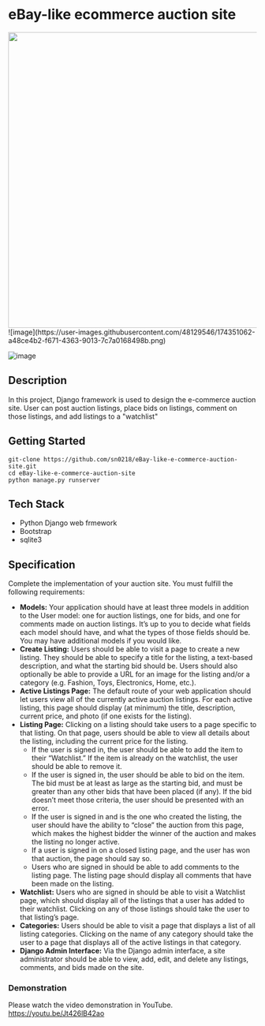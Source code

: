 # eBay-like ecommerce auction site

<img src="https://user-images.githubusercontent.com/48129546/174351062-a48ce4b2-f671-4363-9013-7c7a0168498b.png" width="600">
![image](https://user-images.githubusercontent.com/48129546/174351062-a48ce4b2-f671-4363-9013-7c7a0168498b.png)

![image](https://user-images.githubusercontent.com/48129546/174350942-fd73c068-1db7-4e91-8684-c4bf141bc325.png)


## Description
In this project, Django framework is used to design the e-commerce auction site.
User can post auction listings, place bids on listings, comment on those listings, and add listings to a "watchlist"


## Getting Started
```
git-clone https://github.com/sn0218/eBay-like-e-commerce-auction-site.git
cd eBay-like-e-commerce-auction-site
python manage.py runserver
```

## Tech Stack
- Python Django web frmework
- Bootstrap
- sqlite3


## Specification
Complete the implementation of your auction site. You must fulfill the following requirements:

- **Models:** Your application should have at least three models in addition to the User model: one for auction listings, one for bids, and one for comments made on auction listings. It’s up to you to decide what fields each model should have, and what the types of those fields should be. You may have additional models if you would like.
- **Create Listing:** Users should be able to visit a page to create a new listing. They should be able to specify a title for the listing, a text-based description, and what the starting bid should be. Users should also optionally be able to provide a URL for an image for the listing and/or a category (e.g. Fashion, Toys, Electronics, Home, etc.).
- **Active Listings Page:** The default route of your web application should let users view all of the currently active auction listings. For each active listing, this page should display (at minimum) the title, description, current price, and photo (if one exists for the listing).
- **Listing Page:** Clicking on a listing should take users to a page specific to that listing. On that page, users should be able to view all details about the listing, including the current price for the listing.
  - If the user is signed in, the user should be able to add the item to their “Watchlist.” If the item is already on the watchlist, the user should be able to remove it.
  - If the user is signed in, the user should be able to bid on the item. The bid must be at least as large as the starting bid, and must be greater than any other bids that have been placed (if any). If the bid doesn’t meet those criteria, the user should be presented with an error.
  - If the user is signed in and is the one who created the listing, the user should have the ability to “close” the auction from this page, which makes the highest bidder the winner of the auction and makes the listing no longer active.
  - If a user is signed in on a closed listing page, and the user has won that auction, the page should say so.
  - Users who are signed in should be able to add comments to the listing page. The listing page should display all comments that have been made on the listing.
- **Watchlist:** Users who are signed in should be able to visit a Watchlist page, which should display all of the listings that a user has added to their watchlist. Clicking on any of those listings should take the user to that listing’s page.
- **Categories:** Users should be able to visit a page that displays a list of all listing categories. Clicking on the name of any category should take the user to a page that displays all of the active listings in that category.
- **Django Admin Interface:** Via the Django admin interface, a site administrator should be able to view, add, edit, and delete any listings, comments, and bids made on the site.


### Demonstration
Please watch the video demonstration in YouTube.
https://youtu.be/Jt426lB42ao
